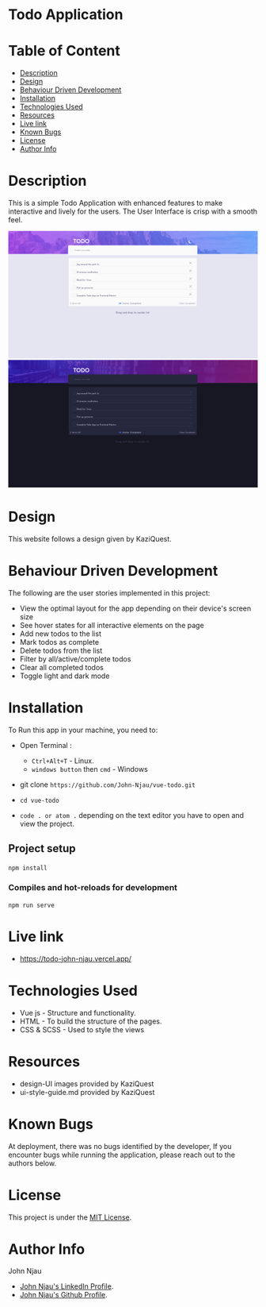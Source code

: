# Todo Application

# Table of Content

- [Description](#description)
- [Design](#design)
- [Behaviour Driven Development](#behaviour-driven-development)
- [Installation](#installation)
- [Technologies Used](#technologies-used)
- [Resources](#resources)
- [Live link](#live-link)
- [Known Bugs](#known-bugs)
- [License](#license)
- [Author Info](#author-info)

# Description

This is a simple Todo Application with enhanced features to make interactive and lively for the users. The User Interface is crisp with a smooth feel. 

  <img src="./src/assets/images/Screenshot from 2022-12-04 15-40-10.png" >
  <img src="./src/assets/images/Screenshot from 2022-12-04 15-41-26.png" >

# Design

This website follows a design given by KaziQuest.

# Behaviour Driven Development

The following are the user stories implemented in this project:

- View the optimal layout for the app depending on their device's screen size
- See hover states for all interactive elements on the page
- Add new todos to the list
- Mark todos as complete
- Delete todos from the list
- Filter by all/active/complete todos
- Clear all completed todos
- Toggle light and dark mode


# Installation

To Run this app in your machine, you need to:

- Open Terminal :
  - `Ctrl+Alt+T` - Linux.
  - `windows button` then `cmd` - Windows

- git clone `https://github.com/John-Njau/vue-todo.git`

- `cd vue-todo`

- `code . or atom .` depending on the text editor you have to open and view the project.

## Project setup
```
npm install
```

### Compiles and hot-reloads for development
```
npm run serve
```


# Live link

- https://todo-john-njau.vercel.app/

# Technologies Used

- Vue js - Structure and functionality.
- HTML - To build the structure of the pages.
- CSS & SCSS - Used to style the views

# Resources

- design-UI images provided by KaziQuest
- ui-style-guide.md provided by KaziQuest

# Known Bugs

At deployment, there was no bugs identified by the developer, If you encounter bugs while running the application, please reach out to the authors below.

# License

This project is under the [MIT License](https://github.com/git/git-scm.com/blob/main/MIT-LICENSE.txt).

# Author Info

John Njau
- [John Njau's LinkedIn Profile](https://www.linkedin.com/in/john-njau-njoroge/).
- [John Njau's Github Profile](https://github.com/John-Njau).
